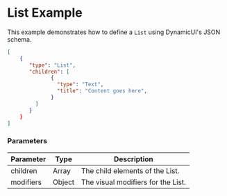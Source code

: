 # List Example

This example demonstrates how to define a `List` using DynamicUI's JSON schema.  

```json
[
    {
       "type": "List",
       "children": [
              {
                "type": "Text",
                "title": "Content goes here",
              }
         ]
       }
    }
]
```

### Parameters

| Parameter | Type        | Description                       |
| --------- | ----------- | --------------------------------- |
| children  | Array       | The child elements of the List.   |
| modifiers | Object      | The visual modifiers for the List. |
